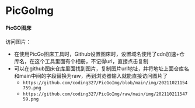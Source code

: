 # PicGoImg
#### PicGO图床
访问图片：

- 在使用PicGo图床工具时，Github设置图床时，设置域名使用了cdn加速+仓库名，在这个工具里面有个相册，不记得url，直接点击复制
- 可以在github图床仓库里面找到图片，复制图片url地址，并将地址上面仓库名和main中间的字段替换为raw，再到浏览器输入就能直接访问图片了
  - `https://github.com/coding327/PicGoImg/blob/main/img/20211021154759.png`
  - `https://github.com/coding327/PicGoImg/raw/main/img/20211021154759.png`

